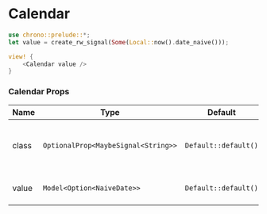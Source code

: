 # Calendar

```rust demo
use chrono::prelude::*;
let value = create_rw_signal(Some(Local::now().date_naive()));

view! {
    <Calendar value />
}
```

### Calendar Props

| Name  | Type                                | Default              | Desciption                                  |
| ----- | ----------------------------------- | -------------------- | ------------------------------------------- |
| class | `OptionalProp<MaybeSignal<String>>` | `Default::default()` | Addtional classes for the calendar element. |
| value | `Model<Option<NaiveDate>>`          | `Default::default()` | Set the calendar value                      |

